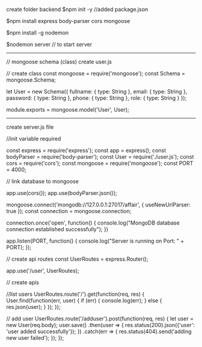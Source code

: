 create folder backend
$npm init -y //added package.json

$npm install express body-parser cors mongoose

$npm install -g nodemon

$nodemon server // to start server
****************************************************************
// mongoose schema (class)
create user.js 

// create class
const mongoose = require('mongoose');
const Schema = mongoose.Schema;

let User = new Schema({
    fullname: {
        type: String
    },
    email: {
        type: String
    },
    password: {
        type: String
    },
    phone: {
        type: String
    },
    role: {
        type: String
    }
});

module.exports = mongoose.model('User', User);


****************************************************************


create server.js file


//init variable required

const express = require('express');
const app = express();
const bodyParser = require('body-parser');
const User = require('./user.js');
const cors = require('cors');
const mongoose = require('mongoose');
const PORT = 4000;

// link database to mongoose

app.use(cors());
app.use(bodyParser.json());

mongoose.connect('mongodb://127.0.0.1:27017/affair', { useNewUrlParser: true });
const connection = mongoose.connection;

connection.once('open', function() {
    console.log("MongoDB database connection established successfully");
})

app.listen(PORT, function() {
    console.log("Server is running on Port: " + PORT);
});

// create api routes
const UserRoutes = express.Router();

app.use('/user', UserRoutes);

// create apis

//list users
UserRoutes.route('/').get(function(req, res) {
    User.find(function(err, user) {
        if (err) {
            console.log(err);
        } else {
            res.json(user);
        }
    });
});

// add user 
UserRoutes.route('/adduser').post(function(req, res) {
    let user = new User(req.body);
    user.save()
        .then(user => {
            res.status(200).json({'user': 'user added successfully'});
        })
        .catch(err => {
            res.status(404).send('adding new user failed');
        });
});


